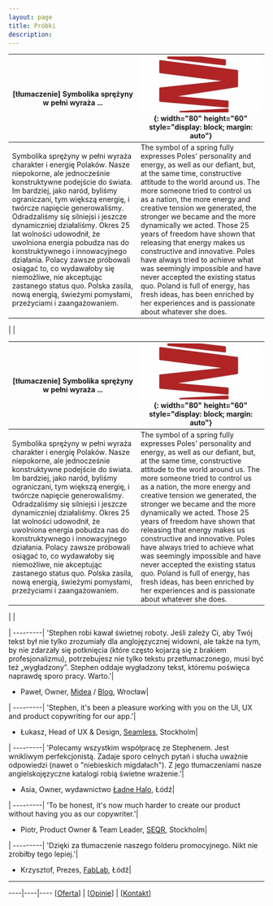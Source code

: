 ```yaml
---
layout: page
title: Próbki
description: 
---
```


[tłumaczenie] Symbolika sprężyny w pełni wyraża ...|![](../images/sprezyna.jpg){: width="80" height="60" style="display: block; margin: auto"}
---------|---------
Symbolika sprężyny w pełni wyraża charakter i energię Polaków. Nasze niepokorne, ale jednocześnie konstruktywne podejście do świata. Im bardziej, jako naród, byliśmy ograniczani, tym większą energię, i twórcze napięcie generowaliśmy. Odradzaliśmy się silniejsi i jeszcze dynamiczniej działaliśmy. Okres 25 lat wolności udowodnił, że uwolniona energia pobudza nas do konstruktywnego i innowacyjnego działania. Polacy zawsze próbowali osiągać to, co wydawałoby się niemożliwe, nie akceptując zastanego status quo. Polska zasila, nową energią, świeżymi pomysłami, przeżyciami i zaangażowaniem.|The symbol of a spring fully expresses Poles' personality and energy, as well as our defiant, but, at the same time, constructive attitude to the world around us. The more someone tried to control us as a nation, the more energy and creative tension we generated, the stronger we became and the more dynamically we acted. Those 25 years of freedom have shown that releasing that energy makes us constructive and innovative. Poles have always tried to achieve what was seemingly impossible and have never accepted the existing status quo. Poland is full of energy, has fresh ideas, has been enriched by her experiences and is passionate about whatever she does.
 | 
 | 


[tłumaczenie] Symbolika sprężyny w pełni wyraża ...|![](../images/sprezyna.jpg){: width="80" height="60" style="display: block; margin: auto"}
---------|---------
Symbolika sprężyny w pełni wyraża charakter i energię Polaków. Nasze niepokorne, ale jednocześnie konstruktywne podejście do świata. Im bardziej, jako naród, byliśmy ograniczani, tym większą energię, i twórcze napięcie generowaliśmy. Odradzaliśmy się silniejsi i jeszcze dynamiczniej działaliśmy. Okres 25 lat wolności udowodnił, że uwolniona energia pobudza nas do konstruktywnego i innowacyjnego działania. Polacy zawsze próbowali osiągać to, co wydawałoby się niemożliwe, nie akceptując zastanego status quo. Polska zasila, nową energią, świeżymi pomysłami, przeżyciami i zaangażowaniem.|The symbol of a spring fully expresses Poles' personality and energy, as well as our defiant, but, at the same time, constructive attitude to the world around us. The more someone tried to control us as a nation, the more energy and creative tension we generated, the stronger we became and the more dynamically we acted. Those 25 years of freedom have shown that releasing that energy makes us constructive and innovative. Poles have always tried to achieve what was seemingly impossible and have never accepted the existing status quo. Poland is full of energy, has fresh ideas, has been enriched by her experiences and is passionate about whatever she does.
 | 
 | 

|
---------|
'Stephen robi kawał świetnej roboty. Jeśli zależy Ci, aby Twój tekst był nie tylko zrozumiały dla anglojęzycznej widowni, ale także na tym, by nie zdarzały się potknięcia (które często kojarzą się z brakiem profesjonalizmu), potrzebujesz nie tylko tekstu przetłumaczonego, musi być też „wygładzony”. Stephen oddaje wygładzony tekst, któremu poświęca naprawdę sporo pracy. Warto.'|
- Paweł, Owner, [Midea]() / [Blog](), Wrocław| 

|
---------|
'Stephen, it's been a pleasure working with you on the UI, UX and product copywriting for our app.'|
- Łukasz, Head of UX & Design, [Seamless](), Stockholm|

|
---------|
'Polecamy wszystkim współpracę ze Stephenem. Jest wnikliwym perfekcjonistą. Zadaje sporo celnych pytań i słucha uważnie odpowiedzi (nawet o "niebieskich migdałach"). Z jego tłumaczeniami nasze angielskojęzyczne katalogi robią świetne wrażenie.'|
- Asia, Owner, wydawnictwo [Ładne Halo](), Łódź|

| 
---------|
'To be honest, it's now much harder to create our product without having you as our copywriter.'|
- Piotr, Product Owner & Team Leader, [SEQR](https://pages.github.com), Stockholm|

|
---------|
'Dzięki za tłumaczenie naszego folderu promocyjnego. Nikt nie zrobiłby tego lepiej.'|
- Krzysztof, Prezes, [FabLab](), Łódź|

---

----|----|----
[[Oferta](https://smoothenglish.com)] | [[Opinie](../pages/opinie.html)] | [[Kontakt](../pages/kontakt.html)]